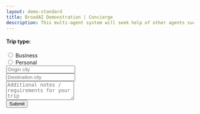 ```yaml
---
layout: demo-standard
title: BroadAI Demonstration | Concierge
description: This multi-agent system will seek help of other agents such as researcher, weather, etc. to plan your trip.
---
```


<div class="container mt-5">
  <div class="row">
    <div class="col-12 col-md-5 py-2">
      <h4>Trip type:</h4>
      <div class="d-flex px-2">
        <div class="form-check mx-2">
          <input class="form-check-input" type="radio" name="tripType" id="radioBusiness" onchange="updateTask()">
          <label class="form-check-label" for="radioBusiness">
            Business
          </label>
        </div>
        <div class="form-check mx-2">
          <input class="form-check-input" type="radio" name="tripType" id="radioPersonal" onchange="updateTask()">
          <label class="form-check-label" for="radioPersonal">
            Personal
          </label>
        </div>
      </div>
    </div>
    <div class="col-12 col-md-3 py-3">
      <input type="text" class="form-control py-4" id="originCity" placeholder="Origin city" onkeyup="updateTask()">
    </div>
    <div class="col-12 col-md-3 py-3">
      <input type="text" class="form-control py-4" id="destinationCity" placeholder="Destination city"
        onkeyup="updateTask()">
    </div>
  </div>
  <div class="row">
    <div class="col-12 col-md-12 py-0" id="instructions">
      <!-- additional details -->
    </div>
    <div class="col-12 col-md-11 py-2">
      <textarea class="form-control py-4" id="notes" placeholder="Additional notes / requirements for your trip"
        rows="3" onkeyup="updateTask()"></textarea>
    </div>
    <div class="col-12 col-md-1 py-3">
      <button class="btn btn-lg btn-primary" id="btnGoConcierge" onclick="goConcierge()">Submit</button>
    </div>
  </div>
  <div class="row">
    <div class="col-12 col-md-12">
      <input type="hidden" class="form-control" id="task">
    </div>
  </div>
  <div class="row">
    <div class="col-12 col-md-8">
      <div id="results"><!-- Results --></div>
    </div>
    <div class="col-12 col-md-4">
      <div id="logs" style="font-weight:100;color:#999;"><!-- Plan --></div>
    </div>
  </div>
</div>

